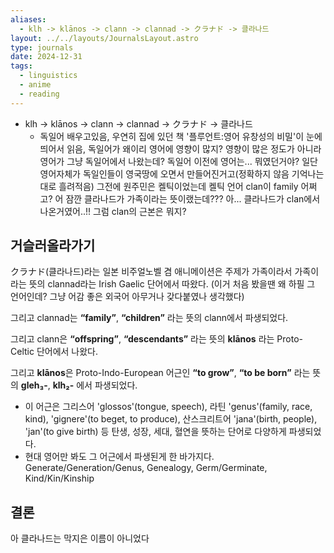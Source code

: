 ```yaml
---
aliases:
  - klh -> klānos -> clann -> clannad -> クラナド -> 클라나드
layout: ../../layouts/JournalsLayout.astro
type: journals
date: 2024-12-31
tags:
  - linguistics
  - anime
  - reading
---
```

- klh -> klānos -> clann -> clannad -> クラナド -> 클라나드
	- 독일어 배우고있음, 우연히 집에 있던 책 '플루언트:영어 유창성의 비밀'이 눈에 띄어서 읽음, 독일어가 왜이리 영어에 영향이 많지? 영향이 많은 정도가 아니라 영어가 그냥 독일어에서 나왔는데? 독일어 이전에 영어는... 뭐였던거야? 일단 영어자체가 독일인들이 영국땅에 오면서 만들어진거고(정확하지 않음 기억나는대로 흘려적음) 그전에 원주민은 켈틱이었는데 켈틱 언어 clan이 family 어쩌고? 어 잠깐 클라나드가 가족이라는 뜻이랬는데??? 아... 클라나드가 clan에서 나온거였어..!! 그럼 clan의 근본은 뭐지?

## 거슬러올라가기
クラナド(클라나드)라는 일본 비주얼노벨 겸 애니메이션은 주제가 가족이라서 가족이라는 뜻의 clannad라는 Irish Gaelic 단어에서 따왔다. (이거 처음 봤을땐 왜 하필 그 언어인데? 그냥 어감 좋은 외국어 아무거나 갖다붙였나 생각했다)

그리고 clannad는 **“family”**, **“children”** 라는 뜻의 clann에서 파생되었다.

그리고 clann은 **“offspring”**, **“descendants”** 라는 뜻의 **klānos** 라는 Proto-Celtic 단어에서 나왔다.

그리고 **klānos**은 Proto-Indo-European 어근인 **“to grow”**, **“to be born”** 라는 뜻의 **gleh₃-**, **klh₂-** 에서 파생되었다.
- 이 어근은 그리스어 'glossos'(tongue, speech), 라틴 'genus'(family, race, kind), 'gignere'(to beget, to produce), 산스크리트어 'jana'(birth, people), 'jan'(to give birth) 등 탄생, 성장, 세대, 혈연을 뜻하는 단어로 다양하게 파생되었다.
- 현대 영어만 봐도 그 어근에서 파생된게 한 바가지다. Generate/Generation/Genus, Genealogy, Germ/Germinate, Kind/Kin/Kinship

## 결론
아 클라나드는 막지은 이름이 아니었다